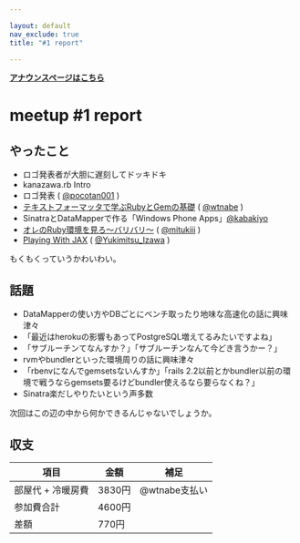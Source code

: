 ```yaml
---

layout: default
nav_exclude: true
title: "#1 report"

---
```


<p> <a href="/1/"><strong>アナウンスページはこちら</strong></a></p>

meetup #1 report
=================

やったこと
----------

-   ロゴ発表者が大胆に遅刻してドッキドキ
-   kanazawa.rb Intro
-   ロゴ発表 ( [@pocotan001](https://twitter.com/pocotan001) )
-   [テキストフォーマッタで学ぶRubyとGemの基礎](https://speakerdeck.com/u/wtnabe/p/beginning-ruby-with-markdown-and-more) ( [@wtnabe](https://twitter.com/wtnabe) )
-   SinatraとDataMapperで作る「Windows Phone Apps」[@kabakiyo](https://twitter.com/kabakiyo)
-   <a href="https://speakerdeck.com/u/mitukiii/p/orefalse-ruby-huan-jing-wojian-ro-~-baribari~">オレのRuby環境を見ろ〜バリバリ〜</a> ( [@mitukiii](https://twitter.com/mitukiii) )
-   [Playing With JAX](https://speakerdeck.com/u/izawa/p/playing-with-jax) ( [@Yukimitsu\_Izawa](https://twitter.com/Yukimitsu_Izawa) )

もくもくっていうかわいわい。

話題
----

-   DataMapperの使い方やDBごとにベンチ取ったり地味な高速化の話に興味津々
-   「最近はherokuの影響もあってPostgreSQL増えてるみたいですよね」
-   「サブルーチンてなんすか？」「サブルーチンなんて今どき言うかー？」
-   rvmやbundlerといった環境周りの話に興味津々
-   「rbenvになんでgemsetsないんすか」「rails 2.2以前とかbundler以前の環境で戦うならgemsets要るけどbundler使えるなら要らなくね？」
-   Sinatra楽だしやりたいという声多数

次回はこの辺の中から何かできるんじゃないでしょうか。

収支
----

 | 項目                | 金額     | 補足            |
 | ------------------- | -------- | --------------- |
 | 部屋代 + 冷暖房費   | 3830円   | @wtnabe支払い   |
 | 参加費合計          | 4600円   |                 |
 | 差額                | 770円    |                 |


